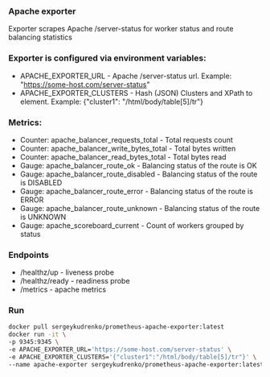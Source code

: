 ### Apache exporter 
Exporter scrapes Apache /server-status for worker status and route balancing statistics
 
### Exporter is configured via environment variables:
* APACHE_EXPORTER_URL - Apache /server-status url. Example: "https://some-host.com/server-status"
* APACHE_EXPORTER_CLUSTERS - Hash (JSON) Clusters and XPath to <TR> element. Example: {"cluster1": "/html/body/table[5]/tr"}

### Metrics:
* Counter: apache_balancer_requests_total - Total requests count
* Counter: apache_balancer_write_bytes_total  - Total bytes written
* Counter: apache_balancer_read_bytes_total  - Total bytes read
* Gauge: apache_balancer_route_ok  - Balancing status of the route is OK
* Gauge: apache_balancer_route_disabled - Balancing status of the route is DISABLED
* Gauge: apache_balancer_route_error - Balancing status of the route is ERROR
* Gauge: apache_balancer_route_unknown - Balancing status of the route is UNKNOWN
* Gauge: apache_scoreboard_current - Count of workers grouped by status

### Endpoints
* /healthz/up - liveness probe
* /healthz/ready - readiness probe
* /metrics - apache metrics

### Run
```bash
docker pull sergeykudrenko/prometheus-apache-exporter:latest
docker run -it \
-p 9345:9345 \
-e APACHE_EXPORTER_URL='https://some-host.com/server-status' \
-e APACHE_EXPORTER_CLUSTERS='{"cluster1":"/html/body/table[5]/tr"}' \
--name apache-exporter sergeykudrenko/prometheus-apache-exporter:latest
```
